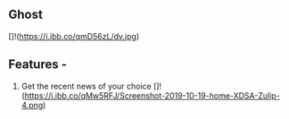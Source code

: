 ## Ghost

[]!(https://i.ibb.co/qmD56zL/dv.jpg)

## Features -
1. Get the recent news of your choice 
[]!(https://i.ibb.co/qMw5RFJ/Screenshot-2019-10-19-home-XDSA-Zulip-4.png)


